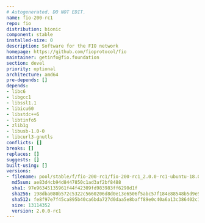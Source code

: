 ```yaml
---
# Autogenerated. DO NOT EDIT.
name: fio-200-rc1
repo: fio
distribution: bionic
component: stable
installed-size: 0
description: Software for the FIO network
homepage: https://github.com/fioprotocol/fio
maintainer: getinfo@fio.foundation
section: devel
priority: optional
architecture: amd64
pre-depends: []
depends:
- libc6
- libgcc1
- libssl1.1
- libicu60
- libstdc++6
- libtinfo5
- zlib1g
- libusb-1.0-0
- libcurl3-gnutls
conflicts: []
breaks: []
replaces: []
suggests: []
built-using: []
versions:
- filename: pool/stable/f/fio-200-rc1/fio-200-rc1_2.0.0-rc1-ubuntu-18.04_amd64.deb
  md5sum: ae83d4cb94d8447850c1ad3af2bf8488
  sha1: 97e96345135961f44f42309fd983983ff6290d1f
  sha256: 198dba080b572c5322c5660206d8d0e13e6506f5abc57f184e88548b5d9e59cc
  sha512: fe8f97e7f45ca895b40ca6bda727d0daa5e8baff89e0c40a6a13c386402c1b2a70bf7f0a35587c0a881353cc543b8325aae5c326fd77aed3fb2700755ca6d673
  size: 13114352
  version: 2.0.0-rc1
---
```

